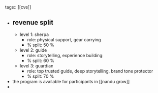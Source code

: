 tags:: [[cve]]

- ## revenue split
	- level 1: sherpa
		- role: physical support, gear carrying
		- % split: 50 %
	- level 2: guide
		- role: storytelling, experience building
		- % split: 60 %
	- level 3: guardian
		- role: top trusted guide, deep storytelling, brand tone protector
		- % split: 70 %
- the program is available for participants in [[nandu grow]]
-